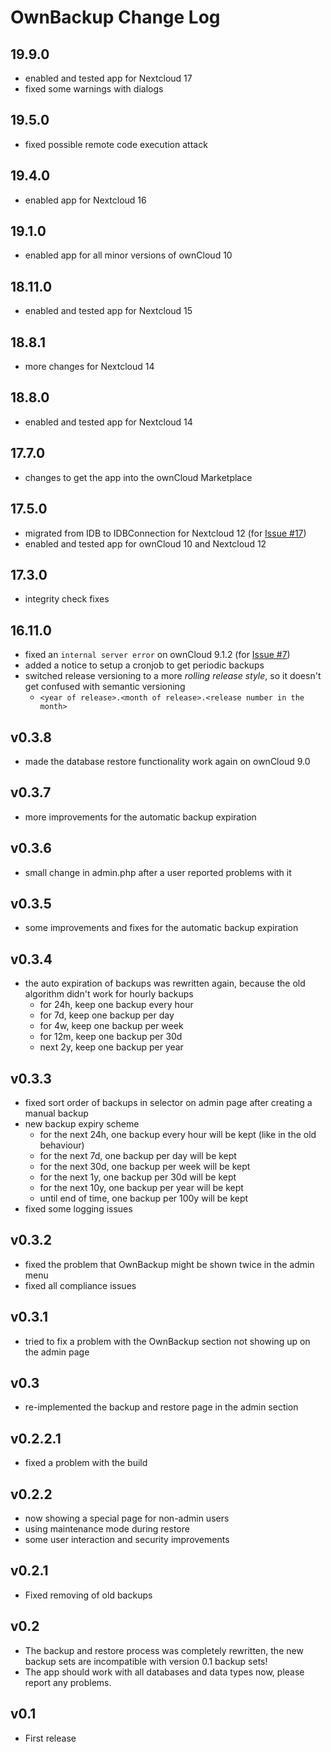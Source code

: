# OwnBackup Change Log

## 19.9.0
- enabled and tested app for Nextcloud 17
- fixed some warnings with dialogs

## 19.5.0
- fixed possible remote code execution attack

## 19.4.0
- enabled app for Nextcloud 16

## 19.1.0
- enabled app for all minor versions of ownCloud 10

## 18.11.0
- enabled and tested app for Nextcloud 15

## 18.8.1
- more changes for Nextcloud 14

## 18.8.0
- enabled and tested app for Nextcloud 14

## 17.7.0
- changes to get the app into the ownCloud Marketplace

## 17.5.0
- migrated from IDB to IDBConnection for Nextcloud 12
  (for [Issue #17](https://github.com/pbek/ownbackup/issues/17))
- enabled and tested app for ownCloud 10 and Nextcloud 12

## 17.3.0
- integrity check fixes

## 16.11.0
- fixed an `internal server error` on ownCloud 9.1.2
  (for [Issue #7](https://github.com/pbek/ownbackup/issues/7))
- added a notice to setup a cronjob to get periodic backups
- switched release versioning to a more *rolling release style*,
  so it doesn't get confused with semantic versioning
    - `<year of release>.<month of release>.<release number in the month>` 

## v0.3.8
- made the database restore functionality work again on ownCloud 9.0

## v0.3.7
- more improvements for the automatic backup expiration

## v0.3.6
- small change in admin.php after a user reported problems with it

## v0.3.5
- some improvements and fixes for the automatic backup expiration

## v0.3.4
- the auto expiration of backups was rewritten again, because the old algorithm didn't work for hourly backups 
    - for 24h, keep one backup every hour
    - for 7d, keep one backup per day
    - for 4w, keep one backup per week
    - for 12m, keep one backup per 30d
    - next 2y, keep one backup per year

## v0.3.3
- fixed sort order of backups in selector on admin page after creating a manual backup
- new backup expiry scheme 
    - for the next 24h, one backup every hour will be kept (like in the old behaviour)
    - for the next 7d, one backup per day will be kept
    - for the next 30d, one backup per week will be kept
    - for the next 1y, one backup per 30d will be kept
    - for the next 10y, one backup per year will be kept
    - until end of time, one backup per 100y will be kept
- fixed some logging issues

## v0.3.2
- fixed the problem that OwnBackup might be shown twice in the admin menu
- fixed all compliance issues

## v0.3.1
- tried to fix a problem with the OwnBackup section not showing up on the admin page

## v0.3
- re-implemented the backup and restore page in the admin section

## v0.2.2.1
- fixed a problem with the build

## v0.2.2
- now showing a special page for non-admin users
- using maintenance mode during restore
- some user interaction and security improvements

## v0.2.1
- Fixed removing of old backups 

## v0.2
- The backup and restore process was completely rewritten, the new backup sets are incompatible with version 0.1 backup sets! 
- The app should work with all databases and data types now, please report any problems. 

## v0.1
- First release
